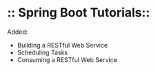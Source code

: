 

# :: Spring Boot Tutorials::      



Added:
 - Building a RESTful Web Service
 - Scheduling Tasks
 - Consuming a RESTful Web Service
